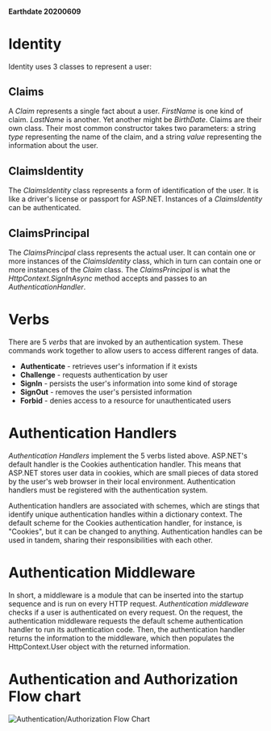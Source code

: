 #### Earthdate 20200609
# Identity
Identity uses 3 classes to represent a user:
## Claims
A *Claim* represents a single fact about a user. *FirstName* is one kind of claim. *LastName* is another. Yet another might be *BirthDate*. Claims are their own class. Their most common constructor takes two parameters: a string *type* representing the name of the claim, and a string *value* representing the information about the user.
## ClaimsIdentity
The *ClaimsIdentity* class represents a form of identification of the user. It is like a driver's license or passport for ASP.NET. Instances of a *ClaimsIdentity* can be authenticated.
## ClaimsPrincipal
The *ClaimsPrincipal* class represents the actual user. It can contain one or more instances of the *ClaimsIdentity* class, which in turn can contain one or more instances of the *Claim* class. The *ClaimsPrincipal* is what the *HttpContext.SignInAsync* method accepts and passes to an *AuthenticationHandler*.
 
# Verbs
There are 5 *verbs* that are invoked by an authentication system. These commands work together to allow users to access different ranges of data.
- **Authenticate** - retrieves user's information if it exists
- **Challenge** - requests authentication by user
- **SignIn** - persists the user's information into some kind of storage
- **SignOut** - removes the user's persisted information
- **Forbid** - denies access to a resource for unauthenticated users
 
# Authentication Handlers
*Authentication Handlers* implement the 5 verbs listed above. ASP.NET's default handler is the Cookies authentication handler. This means that ASP.NET stores user data in cookies, which are small pieces of data stored by the user's web browser in their local environment. Authentication handlers must be registered with the authentication system.
 
Authentication handlers are associated with schemes, which are stings that identify unique authentication handles within a dictionary context. The default scheme for the Cookies authentication handler, for instance, is "Cookies", but it can be changed to anything. Authentication handles can be used in tandem, sharing their responsibilities with each other.
 
# Authentication Middleware
In short, a middleware is a module that can be inserted into the startup sequence and is run on every HTTP request. *Authentication middleware* checks if a user is authenticated on every request. On the request, the authentication middleware requests the default scheme authentication handler to run its authentication code. Then, the authentication handler returns the information to the middleware, which then populates the HttpContext.User object with the returned information.
 
# Authentication and Authorization Flow chart
 
![Authentication/Authorization Flow Chart](https://github.com/mcbarnhart/reading-notes/blob/master/images/aspnetcore-auth-system-demystified_auth-flow.svg)
